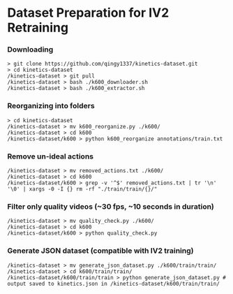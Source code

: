 # Dataset Preparation for IV2 Retraining

### Downloading
```
> git clone https://github.com/qingy1337/kinetics-dataset.git
> cd kinetics-dataset
/kinetics-dataset > git pull
/kinetics-dataset > bash ./k600_downloader.sh
/kinetics-dataset > bash ./k600_extractor.sh
```

### Reorganizing into folders
```
> cd kinetics-dataset
/kinetics-dataset > mv k600_reorganize.py ./k600/
/kinetics-dataset > cd k600
/kinetics-dataset/k600 > python k600_reorganize annotations/train.txt
```

### Remove un-ideal actions
```
/kinetics-dataset > mv removed_actions.txt ./k600/
/kinetics-dataset > cd k600
/kinetics-dataset/k600 > grep -v '^$' removed_actions.txt | tr '\n' '\0' | xargs -0 -I {} rm -rf "./train/train/{}/"
```

### Filter only quality videos (~30 fps, ~10 seconds in duration)
```
/kinetics-dataset > mv quality_check.py ./k600/
/kinetics-dataset > cd k600
/kinetics-dataset/k600 > python quality_check.py
```

### Generate JSON dataset (compatible with IV2 training)
```
/kinetics-dataset > mv generate_json_dataset.py ./k600/train/train/
/kinetics-dataset > cd k600/train/train/
/kinetics-dataset/k600/train/train > python generate_json_dataset.py # output saved to kinetics.json in /kinetics-dataset/k600/train/train/
```
